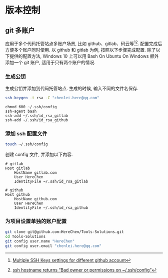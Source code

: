 # 版本控制

## git 多账户

应用于多个代码托管站点多账户场景, 比如 github、gitlab、码云等[^gitMultipleAccount][^gitMultipleAccountBadOwner]. 配置完成后方便多个账户同时使用. 以 github 和 gitlab 为例, 按照以下步骤完成配置. 除了以下提供的配置方法, Windows 10 上可以用 Bash On Ubuntu On Windows 额外添加一个 git 账户, 适用于只有两个账户的情况.

### 生成公钥

生成公钥并添加到代码托管站点. 生成的时候, 输入不同的文件名保存.

```bash
ssh-keygen -t rsa -C "chenlei.here@qq.com"
```

```
chmod 600 ~/.ssh/config
ssh-agent bash
ssh-add ~/.ssh/id_rsa_gitlab
ssh-add ~/.ssh/id_rsa_github
```

### 添加 ssh 配置文件

```bash
touch ~/.ssh/config
```

创建 config 文件, 并添加以下内容.

```
# gitlab
Host gitlab
    HostName gitlab.com
    User HereChen
    IdentityFile ~/.ssh/id_rsa_gitlab

# github
Host github
    HostName github.com
    User HereChen
    IdentityFile ~/.ssh/id_rsa_github
```

### 为项目设置单独的账户配置

```bash
git clone git@github.com:HereChen/Tools-Solutions.git
cd Tools-Solutions
git config user.name "HereChen"
git config user.email "chenlei.here@qq.com"
```

[^gitMultipleAccount]: [Multiple SSH Keys settings for different github account](https://gist.github.com/jexchan/2351996)
[^gitMultipleAccountBadOwner]: [ssh hostname returns “Bad owner or permissions on ~/.ssh/config”](https://serverfault.com/questions/253313/ssh-hostname-returns-bad-owner-or-permissions-on-ssh-config)
